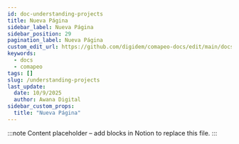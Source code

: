 ```yaml
---
id: doc-understanding-projects
title: Nueva Página
sidebar_label: Nueva Página
sidebar_position: 29
pagination_label: Nueva Página
custom_edit_url: https://github.com/digidem/comapeo-docs/edit/main/docs/managing-projects/understanding-projects.md
keywords:
  - docs
  - comapeo
tags: []
slug: /understanding-projects
last_update:
  date: 10/9/2025
  author: Awana Digital
sidebar_custom_props:
  title: "Nueva Página"
---
```


<!-- Placeholder content generated automatically because the Notion page is missing a Website Block. -->

:::note
Content placeholder – add blocks in Notion to replace this file.
:::
